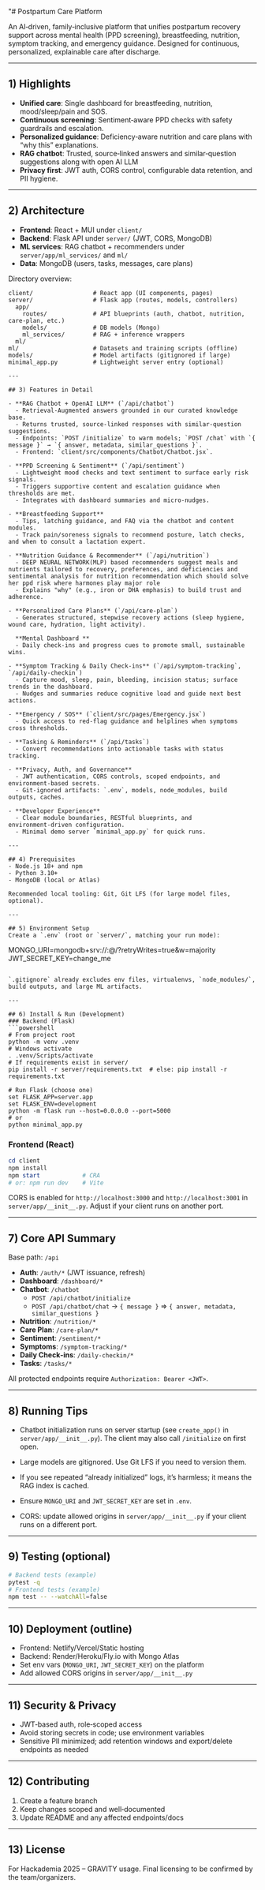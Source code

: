 "# Postpartum Care Platform

An AI‑driven, family‑inclusive platform that unifies postpartum recovery support across mental health (PPD screening), breastfeeding, nutrition, symptom tracking, and emergency guidance. Designed for continuous, personalized, explainable care after discharge.

---

## 1) Highlights
- **Unified care**: Single dashboard for breastfeeding, nutrition, mood/sleep/pain and SOS.
- **Continuous screening**: Sentiment‑aware PPD checks with safety guardrails and escalation.
- **Personalized guidance**: Deficiency‑aware nutrition and care plans with “why this” explanations.
- **RAG chatbot**: Trusted, source‑linked answers and similar‑question suggestions along with open AI LLM
- **Privacy first**: JWT auth, CORS control, configurable data retention, and PII hygiene.

---

## 2) Architecture
- **Frontend**: React + MUI under `client/`
- **Backend**: Flask API under `server/` (JWT, CORS, MongoDB)
- **ML services**: RAG chatbot + recommenders under `server/app/ml_services/` and `ml/`
- **Data**: MongoDB (users, tasks, messages, care plans)

Directory overview:
```
client/                 # React app (UI components, pages)
server/                 # Flask app (routes, models, controllers)
  app/
    routes/             # API blueprints (auth, chatbot, nutrition, care-plan, etc.)
    models/             # DB models (Mongo)
    ml_services/        # RAG + inference wrappers
  ml/                    
ml/                     # Datasets and training scripts (offline)
models/                 # Model artifacts (gitignored if large)
minimal_app.py          # Lightweight server entry (optional)

---

## 3) Features in Detail

- **RAG Chatbot + OpenAI LLM** (`/api/chatbot`)
  - Retrieval‑Augmented answers grounded in our curated knowledge base.
  - Returns trusted, source‑linked responses with similar‑question suggestions.
  - Endpoints: `POST /initialize` to warm models; `POST /chat` with `{ message }` → `{ answer, metadata, similar_questions }`.
  - Frontend: `client/src/components/Chatbot/Chatbot.jsx`.

- **PPD Screening & Sentiment** (`/api/sentiment`)
  - Lightweight mood checks and text sentiment to surface early risk signals.
  - Triggers supportive content and escalation guidance when thresholds are met.
  - Integrates with dashboard summaries and micro‑nudges.

- **Breastfeeding Support**
  - Tips, latching guidance, and FAQ via the chatbot and content modules.
  - Track pain/soreness signals to recommend posture, latch checks, and when to consult a lactation expert.

- **Nutrition Guidance & Recommender** (`/api/nutrition`)
  - DEEP NEURAL NETWORK(MLP) based recommenders suggest meals and nutrients tailored to recovery, preferences, and deficiencies and sentimental analysis for nutrition recommendation which should solve her ppd risk where harmones play major role
  - Explains "why" (e.g., iron or DHA emphasis) to build trust and adherence.

- **Personalized Care Plans** (`/api/care-plan`)
  - Generates structured, stepwise recovery actions (sleep hygiene, wound care, hydration, light activity).

  **Mental Dashboard **
  - Daily check‑ins and progress cues to promote small, sustainable wins.

- **Symptom Tracking & Daily Check‑ins** (`/api/symptom-tracking`, `/api/daily-checkin`)
  - Capture mood, sleep, pain, bleeding, incision status; surface trends in the dashboard.
  - Nudges and summaries reduce cognitive load and guide next best actions.

- **Emergency / SOS** (`client/src/pages/Emergency.jsx`)
  - Quick access to red‑flag guidance and helplines when symptoms cross thresholds.

- **Tasking & Reminders** (`/api/tasks`)
  - Convert recommendations into actionable tasks with status tracking.

- **Privacy, Auth, and Governance**
  - JWT authentication, CORS controls, scoped endpoints, and environment‑based secrets.
  - Git‑ignored artifacts: `.env`, models, node_modules, build outputs, caches.

- **Developer Experience**
  - Clear module boundaries, RESTful blueprints, and environment‑driven configuration.
  - Minimal demo server `minimal_app.py` for quick runs.

---

## 4) Prerequisites
- Node.js 18+ and npm
- Python 3.10+
- MongoDB (local or Atlas)

Recommended local tooling: Git, Git LFS (for large model files, optional).

---

## 5) Environment Setup
Create a `.env` (root or `server/`, matching your run mode):
```
MONGO_URI=mongodb+srv://<user>:<pass>@<cluster>/<db>?retryWrites=true&w=majority
JWT_SECRET_KEY=change_me
```

`.gitignore` already excludes env files, virtualenvs, `node_modules/`, build outputs, and large ML artifacts.

---

## 6) Install & Run (Development)
### Backend (Flask)
```powershell
# From project root
python -m venv .venv
# Windows activate
. .venv/Scripts/activate
# If requirements exist in server/
pip install -r server/requirements.txt  # else: pip install -r requirements.txt

# Run Flask (choose one)
set FLASK_APP=server.app
set FLASK_ENV=development
python -m flask run --host=0.0.0.0 --port=5000
# or
python minimal_app.py
```

### Frontend (React)
```powershell
cd client
npm install
npm start            # CRA
# or: npm run dev    # Vite
```

CORS is enabled for `http://localhost:3000` and `http://localhost:3001` in `server/app/__init__.py`. Adjust if your client runs on another port.

---

## 7) Core API Summary
Base path: `/api`

- **Auth**: `/auth/*` (JWT issuance, refresh)
- **Dashboard**: `/dashboard/*`
- **Chatbot**: `/chatbot`
  - `POST /api/chatbot/initialize`
  - `POST /api/chatbot/chat` → `{ message }` ⇒ `{ answer, metadata, similar_questions }`
- **Nutrition**: `/nutrition/*`
- **Care Plan**: `/care-plan/*`
- **Sentiment**: `/sentiment/*`
- **Symptoms**: `/symptom-tracking/*`
- **Daily Check‑ins**: `/daily-checkin/*`
- **Tasks**: `/tasks/*`

All protected endpoints require `Authorization: Bearer <JWT>`.

---

## 8) Running Tips
- Chatbot initialization runs on server startup (see `create_app()` in `server/app/__init__.py`). The client may also call `/initialize` on first open.
- Large models are gitignored. Use Git LFS if you need to version them.
- If you see repeated “already initialized” logs, it’s harmless; it means the RAG index is cached.

- Ensure `MONGO_URI` and `JWT_SECRET_KEY` are set in `.env`.
- CORS: update allowed origins in `server/app/__init__.py` if your client runs on a different port.

---

## 9) Testing (optional)
```bash
# Backend tests (example)
pytest -q
# Frontend tests (example)
npm test -- --watchAll=false
```

---

## 10) Deployment (outline)
- Frontend: Netlify/Vercel/Static hosting
- Backend: Render/Heroku/Fly.io with Mongo Atlas
- Set env vars (`MONGO_URI`, `JWT_SECRET_KEY`) on the platform
- Add allowed CORS origins in `server/app/__init__.py`

---

## 11) Security & Privacy
- JWT‑based auth, role‑scoped access
- Avoid storing secrets in code; use environment variables
- Sensitive PII minimized; add retention windows and export/delete endpoints as needed

---

## 12) Contributing
1. Create a feature branch
2. Keep changes scoped and well‑documented
3. Update README and any affected endpoints/docs

---

## 13) License
For Hackademia 2025 – GRAVITY usage. Final licensing to be confirmed by the team/organizers.
